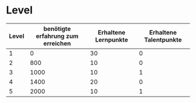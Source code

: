 # Level

| Level | benötigte erfahrung zum erreichen | Erhaltene Lernpunkte | Erhaltene Talentpunkte |
| ----- | --------------------------------- | -------------------- | ---------------------- |
| 1     | 0                                 | 30                   | 0                      |
| 2     | 800                               | 10                   | 0                      |
| 3     | 1000                              | 10                   | 1                      |
| 4     | 1400                              | 20                   | 0                      |
| 5     | 2000                              | 10                   | 1                      |